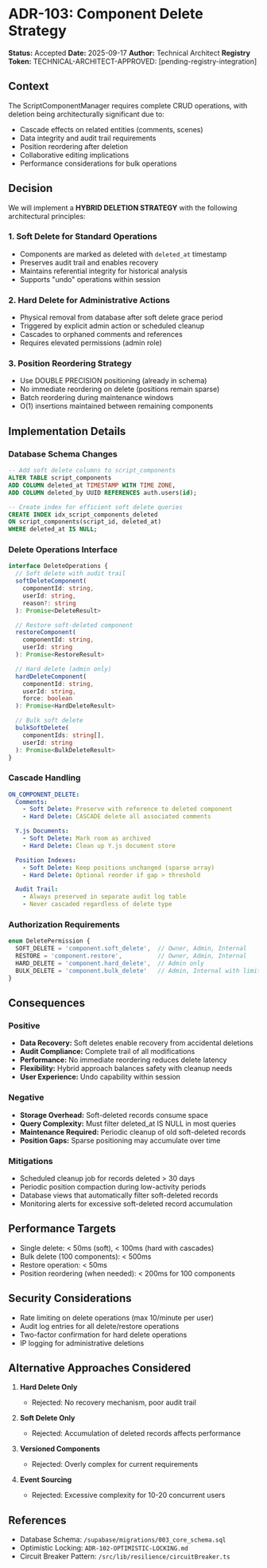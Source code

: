 # ADR-103: Component Delete Strategy

**Status:** Accepted
**Date:** 2025-09-17
**Author:** Technical Architect
**Registry Token:** TECHNICAL-ARCHITECT-APPROVED: [pending-registry-integration]

## Context

The ScriptComponentManager requires complete CRUD operations, with deletion being architecturally significant due to:
- Cascade effects on related entities (comments, scenes)
- Data integrity and audit trail requirements
- Position reordering after deletion
- Collaborative editing implications
- Performance considerations for bulk operations

## Decision

We will implement a **HYBRID DELETION STRATEGY** with the following architectural principles:

### 1. Soft Delete for Standard Operations
- Components are marked as deleted with `deleted_at` timestamp
- Preserves audit trail and enables recovery
- Maintains referential integrity for historical analysis
- Supports "undo" operations within session

### 2. Hard Delete for Administrative Actions
- Physical removal from database after soft delete grace period
- Triggered by explicit admin action or scheduled cleanup
- Cascades to orphaned comments and references
- Requires elevated permissions (admin role)

### 3. Position Reordering Strategy
- Use DOUBLE PRECISION positioning (already in schema)
- No immediate reordering on delete (positions remain sparse)
- Batch reordering during maintenance windows
- O(1) insertions maintained between remaining components

## Implementation Details

### Database Schema Changes
```sql
-- Add soft delete columns to script_components
ALTER TABLE script_components
ADD COLUMN deleted_at TIMESTAMP WITH TIME ZONE,
ADD COLUMN deleted_by UUID REFERENCES auth.users(id);

-- Create index for efficient soft delete queries
CREATE INDEX idx_script_components_deleted
ON script_components(script_id, deleted_at)
WHERE deleted_at IS NULL;
```

### Delete Operations Interface
```typescript
interface DeleteOperations {
  // Soft delete with audit trail
  softDeleteComponent(
    componentId: string,
    userId: string,
    reason?: string
  ): Promise<DeleteResult>

  // Restore soft-deleted component
  restoreComponent(
    componentId: string,
    userId: string
  ): Promise<RestoreResult>

  // Hard delete (admin only)
  hardDeleteComponent(
    componentId: string,
    userId: string,
    force: boolean
  ): Promise<HardDeleteResult>

  // Bulk soft delete
  bulkSoftDelete(
    componentIds: string[],
    userId: string
  ): Promise<BulkDeleteResult>
}
```

### Cascade Handling
```yaml
ON_COMPONENT_DELETE:
  Comments:
    - Soft Delete: Preserve with reference to deleted component
    - Hard Delete: CASCADE delete all associated comments

  Y.js Documents:
    - Soft Delete: Mark room as archived
    - Hard Delete: Clean up Y.js document store

  Position Indexes:
    - Soft Delete: Keep positions unchanged (sparse array)
    - Hard Delete: Optional reorder if gap > threshold

  Audit Trail:
    - Always preserved in separate audit log table
    - Never cascaded regardless of delete type
```

### Authorization Requirements
```typescript
enum DeletePermission {
  SOFT_DELETE = 'component.soft_delete',  // Owner, Admin, Internal
  RESTORE = 'component.restore',          // Owner, Admin, Internal
  HARD_DELETE = 'component.hard_delete',  // Admin only
  BULK_DELETE = 'component.bulk_delete'   // Admin, Internal with limits
}
```

## Consequences

### Positive
- **Data Recovery:** Soft deletes enable recovery from accidental deletions
- **Audit Compliance:** Complete trail of all modifications
- **Performance:** No immediate reordering reduces delete latency
- **Flexibility:** Hybrid approach balances safety with cleanup needs
- **User Experience:** Undo capability within session

### Negative
- **Storage Overhead:** Soft-deleted records consume space
- **Query Complexity:** Must filter deleted_at IS NULL in most queries
- **Maintenance Required:** Periodic cleanup of old soft-deleted records
- **Position Gaps:** Sparse positioning may accumulate over time

### Mitigations
- Scheduled cleanup job for records deleted > 30 days
- Periodic position compaction during low-activity periods
- Database views that automatically filter soft-deleted records
- Monitoring alerts for excessive soft-deleted record accumulation

## Performance Targets
- Single delete: < 50ms (soft), < 100ms (hard with cascades)
- Bulk delete (100 components): < 500ms
- Restore operation: < 50ms
- Position reordering (when needed): < 200ms for 100 components

## Security Considerations
- Rate limiting on delete operations (max 10/minute per user)
- Audit log entries for all delete/restore operations
- Two-factor confirmation for hard delete operations
- IP logging for administrative deletions

## Alternative Approaches Considered

1. **Hard Delete Only**
   - Rejected: No recovery mechanism, poor audit trail

2. **Soft Delete Only**
   - Rejected: Accumulation of deleted records affects performance

3. **Versioned Components**
   - Rejected: Overly complex for current requirements

4. **Event Sourcing**
   - Rejected: Excessive complexity for 10-20 concurrent users

## References
- Database Schema: `/supabase/migrations/003_core_schema.sql`
- Optimistic Locking: `ADR-102-OPTIMISTIC-LOCKING.md`
- Circuit Breaker Pattern: `/src/lib/resilience/circuitBreaker.ts`
